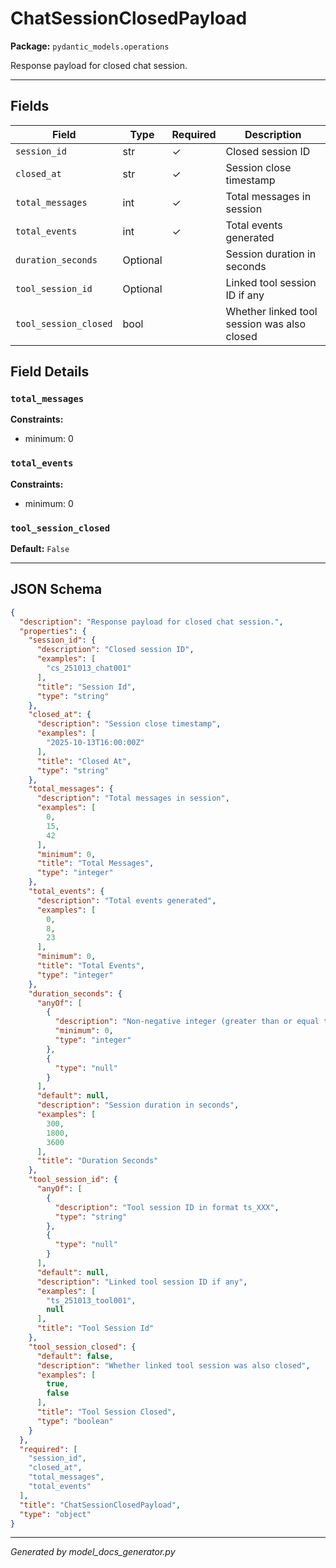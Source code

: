 # ChatSessionClosedPayload

**Package:** `pydantic_models.operations`

Response payload for closed chat session.

---

## Fields

| Field | Type | Required | Description |
|-------|------|----------|-------------|
| `session_id` | str | ✓ | Closed session ID |
| `closed_at` | str | ✓ | Session close timestamp |
| `total_messages` | int | ✓ | Total messages in session |
| `total_events` | int | ✓ | Total events generated |
| `duration_seconds` | Optional |  | Session duration in seconds |
| `tool_session_id` | Optional |  | Linked tool session ID if any |
| `tool_session_closed` | bool |  | Whether linked tool session was also closed |

## Field Details

### `total_messages`

**Constraints:**
- minimum: 0

### `total_events`

**Constraints:**
- minimum: 0

### `tool_session_closed`

**Default:** `False`

---

## JSON Schema

```json
{
  "description": "Response payload for closed chat session.",
  "properties": {
    "session_id": {
      "description": "Closed session ID",
      "examples": [
        "cs_251013_chat001"
      ],
      "title": "Session Id",
      "type": "string"
    },
    "closed_at": {
      "description": "Session close timestamp",
      "examples": [
        "2025-10-13T16:00:00Z"
      ],
      "title": "Closed At",
      "type": "string"
    },
    "total_messages": {
      "description": "Total messages in session",
      "examples": [
        0,
        15,
        42
      ],
      "minimum": 0,
      "title": "Total Messages",
      "type": "integer"
    },
    "total_events": {
      "description": "Total events generated",
      "examples": [
        0,
        8,
        23
      ],
      "minimum": 0,
      "title": "Total Events",
      "type": "integer"
    },
    "duration_seconds": {
      "anyOf": [
        {
          "description": "Non-negative integer (greater than or equal to 0)",
          "minimum": 0,
          "type": "integer"
        },
        {
          "type": "null"
        }
      ],
      "default": null,
      "description": "Session duration in seconds",
      "examples": [
        300,
        1800,
        3600
      ],
      "title": "Duration Seconds"
    },
    "tool_session_id": {
      "anyOf": [
        {
          "description": "Tool session ID in format ts_XXX",
          "type": "string"
        },
        {
          "type": "null"
        }
      ],
      "default": null,
      "description": "Linked tool session ID if any",
      "examples": [
        "ts_251013_tool001",
        null
      ],
      "title": "Tool Session Id"
    },
    "tool_session_closed": {
      "default": false,
      "description": "Whether linked tool session was also closed",
      "examples": [
        true,
        false
      ],
      "title": "Tool Session Closed",
      "type": "boolean"
    }
  },
  "required": [
    "session_id",
    "closed_at",
    "total_messages",
    "total_events"
  ],
  "title": "ChatSessionClosedPayload",
  "type": "object"
}
```

---

*Generated by model_docs_generator.py*
